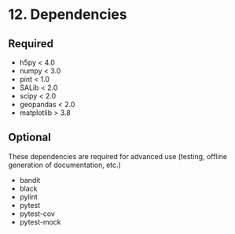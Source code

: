 # 12. Dependencies

## Required

- h5py < 4.0
- numpy < 3.0
- pint < 1.0
- SALib < 2.0
- scipy < 2.0
- geopandas < 2.0
- matplotlib > 3.8

## Optional
These dependencies are required for advanced use (testing, offline generation of documentation, etc.)

- bandit
- black
- pylint
- pytest
- pytest-cov
- pytest-mock